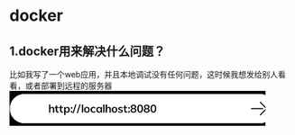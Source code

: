 # docker

## 1.docker用来解决什么问题？
比如我写了一个web应用，并且本地调试没有任何问题，这时候我想发给别人看看，或者部署到远程的服务器
![web网站](assets\web应用.png)